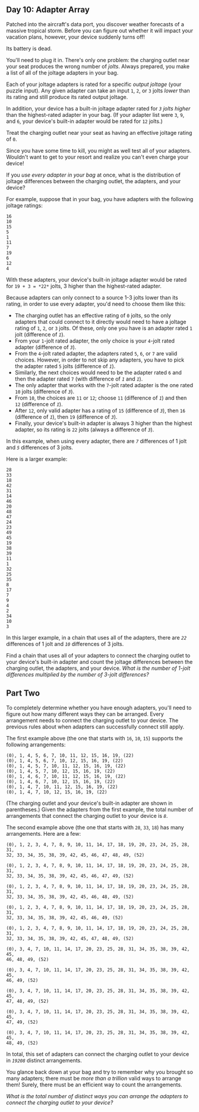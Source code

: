 Day 10: Adapter Array
---------------------

Patched into the aircraft's data port, you discover weather forecasts of a massive tropical storm. Before you can figure out whether it will impact your vacation plans, however, your device suddenly turns off!


Its battery is dead.


You'll need to plug it in. There's only one problem: the charging outlet near your seat produces the wrong number of *jolts*. Always prepared, you make a list of all of the joltage adapters in your bag.


Each of your joltage adapters is rated for a specific *output joltage* (your puzzle input). Any given adapter can take an input `1`, `2`, or `3` jolts *lower* than its rating and still produce its rated output joltage.


In addition, your device has a built-in joltage adapter rated for *`3` jolts higher* than the highest-rated adapter in your bag. (If your adapter list were `3`, `9`, and `6`, your device's built-in adapter would be rated for `12` jolts.)


Treat the charging outlet near your seat as having an effective joltage rating of `0`.


Since you have some time to kill, you might as well test all of your adapters. Wouldn't want to get to your resort and realize you can't even charge your device!


If you *use every adapter in your bag* at once, what is the distribution of joltage differences between the charging outlet, the adapters, and your device?


For example, suppose that in your bag, you have adapters with the following joltage ratings:



```
16
10
15
5
1
11
7
19
6
12
4

```

With these adapters, your device's built-in joltage adapter would be rated for `19 + 3 = *22*` jolts, 3 higher than the highest-rated adapter.


Because adapters can only connect to a source 1-3 jolts lower than its rating, in order to use every adapter, you'd need to choose them like this:


* The charging outlet has an effective rating of `0` jolts, so the only adapters that could connect to it directly would need to have a joltage rating of `1`, `2`, or `3` jolts. Of these, only one you have is an adapter rated `1` jolt (difference of *`1`*).
* From your `1`-jolt rated adapter, the only choice is your `4`-jolt rated adapter (difference of *`3`*).
* From the `4`-jolt rated adapter, the adapters rated `5`, `6`, or `7` are valid choices. However, in order to not skip any adapters, you have to pick the adapter rated `5` jolts (difference of *`1`*).
* Similarly, the next choices would need to be the adapter rated `6` and then the adapter rated `7` (with difference of *`1`* and *`1`*).
* The only adapter that works with the `7`-jolt rated adapter is the one rated `10` jolts (difference of *`3`*).
* From `10`, the choices are `11` or `12`; choose `11` (difference of *`1`*) and then `12` (difference of *`1`*).
* After `12`, only valid adapter has a rating of `15` (difference of *`3`*), then `16` (difference of *`1`*), then `19` (difference of *`3`*).
* Finally, your device's built-in adapter is always 3 higher than the highest adapter, so its rating is `22` jolts (always a difference of *`3`*).


In this example, when using every adapter, there are *`7`* differences of 1 jolt and *`5`* differences of 3 jolts.


Here is a larger example:



```
28
33
18
42
31
14
46
20
48
47
24
23
49
45
19
38
39
11
1
32
25
35
8
17
7
9
4
2
34
10
3

```

In this larger example, in a chain that uses all of the adapters, there are *`22`* differences of 1 jolt and *`10`* differences of 3 jolts.


Find a chain that uses all of your adapters to connect the charging outlet to your device's built-in adapter and count the joltage differences between the charging outlet, the adapters, and your device. *What is the number of 1-jolt differences multiplied by the number of 3-jolt differences?*


Part Two
--------

To completely determine whether you have enough adapters, you'll need to figure out how many different ways they can be arranged. Every arrangement needs to connect the charging outlet to your device. The previous rules about when adapters can successfully connect still apply.


The first example above (the one that starts with `16`, `10`, `15`) supports the following arrangements:



```
(0), 1, 4, 5, 6, 7, 10, 11, 12, 15, 16, 19, (22)
(0), 1, 4, 5, 6, 7, 10, 12, 15, 16, 19, (22)
(0), 1, 4, 5, 7, 10, 11, 12, 15, 16, 19, (22)
(0), 1, 4, 5, 7, 10, 12, 15, 16, 19, (22)
(0), 1, 4, 6, 7, 10, 11, 12, 15, 16, 19, (22)
(0), 1, 4, 6, 7, 10, 12, 15, 16, 19, (22)
(0), 1, 4, 7, 10, 11, 12, 15, 16, 19, (22)
(0), 1, 4, 7, 10, 12, 15, 16, 19, (22)

```

(The charging outlet and your device's built-in adapter are shown in parentheses.) Given the adapters from the first example, the total number of arrangements that connect the charging outlet to your device is *`8`*.


The second example above (the one that starts with `28`, `33`, `18`) has many arrangements. Here are a few:



```
(0), 1, 2, 3, 4, 7, 8, 9, 10, 11, 14, 17, 18, 19, 20, 23, 24, 25, 28, 31,
32, 33, 34, 35, 38, 39, 42, 45, 46, 47, 48, 49, (52)

(0), 1, 2, 3, 4, 7, 8, 9, 10, 11, 14, 17, 18, 19, 20, 23, 24, 25, 28, 31,
32, 33, 34, 35, 38, 39, 42, 45, 46, 47, 49, (52)

(0), 1, 2, 3, 4, 7, 8, 9, 10, 11, 14, 17, 18, 19, 20, 23, 24, 25, 28, 31,
32, 33, 34, 35, 38, 39, 42, 45, 46, 48, 49, (52)

(0), 1, 2, 3, 4, 7, 8, 9, 10, 11, 14, 17, 18, 19, 20, 23, 24, 25, 28, 31,
32, 33, 34, 35, 38, 39, 42, 45, 46, 49, (52)

(0), 1, 2, 3, 4, 7, 8, 9, 10, 11, 14, 17, 18, 19, 20, 23, 24, 25, 28, 31,
32, 33, 34, 35, 38, 39, 42, 45, 47, 48, 49, (52)

(0), 3, 4, 7, 10, 11, 14, 17, 20, 23, 25, 28, 31, 34, 35, 38, 39, 42, 45,
46, 48, 49, (52)

(0), 3, 4, 7, 10, 11, 14, 17, 20, 23, 25, 28, 31, 34, 35, 38, 39, 42, 45,
46, 49, (52)

(0), 3, 4, 7, 10, 11, 14, 17, 20, 23, 25, 28, 31, 34, 35, 38, 39, 42, 45,
47, 48, 49, (52)

(0), 3, 4, 7, 10, 11, 14, 17, 20, 23, 25, 28, 31, 34, 35, 38, 39, 42, 45,
47, 49, (52)

(0), 3, 4, 7, 10, 11, 14, 17, 20, 23, 25, 28, 31, 34, 35, 38, 39, 42, 45,
48, 49, (52)

```

In total, this set of adapters can connect the charging outlet to your device in *`19208`* distinct arrangements.


You glance back down at your bag and try to remember why you brought so many adapters; there must be *more than a trillion* valid ways to arrange them! Surely, there must be an efficient way to count the arrangements.


*What is the total number of distinct ways you can arrange the adapters to connect the charging outlet to your device?*


